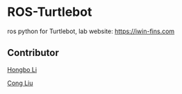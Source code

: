 # ROS-Turtlebot
ros python for Turtlebot, lab website: https://iwin-fins.com
## Contributor
[Hongbo Li](https://github.com/redglassli)

[Cong Liu](https://github.com/userliucon)
